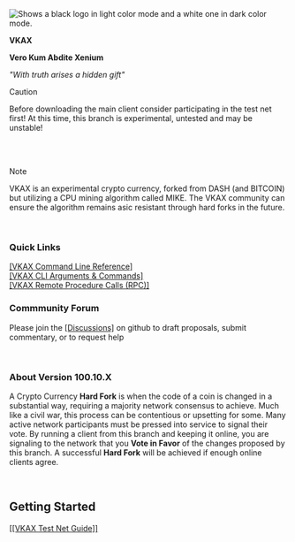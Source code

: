 <picture>
  <source media="(prefers-color-scheme: dark)" srcset="https://raw.githubusercontent.com/GiorgosXou/Random-stuff/main/Programming/StackOverflow/Answers/70200610_11465149/w.png">
  <source media="(prefers-color-scheme: light)" srcset="https://raw.githubusercontent.com/GiorgosXou/Random-stuff/main/Programming/StackOverflow/Answers/70200610_11465149/b.png">
  <img alt="Shows a black logo in light color mode and a white one in dark color mode." src="https://user-images.githubusercontent.com/25423296/163456779-a8556205-d0a5-45e2-ac17-42d089e3c3f8.png">
</picture>


**VKAX**
<br/>

**Vero Kum Abdite Xenium**
<br/>

*"_With truth arises a hidden gift_"*
<br/>

> [!CAUTION]
> Before downloading the main client consider participating in the test net first! At this time, this branch is experimental, untested and may be unstable!

<br/>
<br/>

> [!NOTE]
> VKAX is an experimental crypto currency, forked from DASH (and BITCOIN) but utilizing a CPU mining algorithm called MIKE. The VKAX community can ensure the algorithm remains asic resistant through hard forks in the future. 
<br/>

### Quick Links
[[VKAX Command Line Reference]](https://vkaxcore.github.io/vkax/doc/vkax-command-line-rpc-api-reference)
<br/>
[[VKAX CLI Arguments & Commands]](https://vkaxcore.github.io/vkax/doc/vkax-cli-wallet-arguments-and-commands)
<br/>
[[VKAX Remote Procedure Calls (RPC)]](https://vkaxcore.github.io/vkax/doc/vkax-remote-procedure-calls)
<br/>

### Commmunity Forum

Please join the [[Discussions]](https://github.com/vkaxcore/vkax/discussions) on github to draft proposals, submit commentary, or to request help

<br/>

### About Version 100.10.X

A Crypto Currency **Hard Fork** is when the code of a coin is changed in a substantial way, requiring a majority network consensus to achieve. Much like a civil war, this process can be contentious or upsetting for some. Many active network participants must be pressed into service to signal their vote. By running a client from this branch and keeping it online, you are signaling to the network that you **Vote in Favor** of the changes proposed by this branch. A successful **Hard Fork** will be achieved if enough online clients agree.

<br/>


## Getting Started
[[[VKAX Test Net Guide]]](https://vkaxcore.github.io/vkax/doc/testnet-participation)

<br/>

